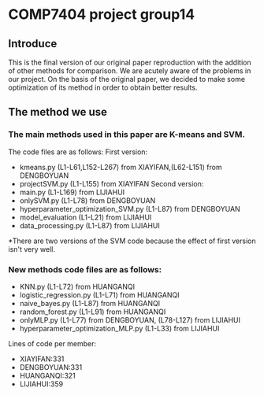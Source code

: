 # COMP7404 project group14
## Introduce
This is the final version of our original paper reproduction with the addition of other methods for comparison. 
We are acutely aware of the problems in our project. On the basis of the original paper, we decided to make some optimization of its method in order to obtain better results.
## The method we use
### The main methods used in this paper are K-means and SVM.
The code files are as follows:
First version:
- kmeans.py (L1-L61,L152-L267) from XIAYIFAN,(L62-L151) from DENGBOYUAN
- projectSVM.py (L1-L155) from XIAYIFAN
Second version:
- main.py (L1-L169) from LIJIAHUI
- onlySVM.py (L1-L78) from DENGBOYUAN
- hyperparameter_optimization_SVM.py (L1-L87) from DENGBOYUAN
- model_evaluation (L1-L21) from LIJIAHUI
- data_processing.py (L1-L87) from LIJIAHUI

*There are two versions of the SVM code because the effect of first version isn't very well.

### New methods code files are as follows:
- KNN.py (L1-L72) from HUANGANQI
- logistic_regression.py (L1-L71) from HUANGANQI
- naive_bayes.py (L1-L87) from HUANGANQI
- random_forest.py (L1-L91) from HUANGANQI
- onlyMLP.py (L1-L77) from DENGBOYUAN, (L78-L127) from LIJIAHUI
- hyperparameter_optimization_MLP.py (L1-L33) from LIJIAHUI

Lines of code per member:
- XIAYIFAN:331
- DENGBOYUAN:331
- HUANGANQI:321
- LIJIAHUI:359

